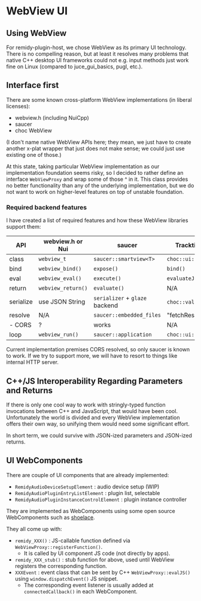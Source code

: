 
# WebView UI

## Using WebView

For remidy-plugin-host, we chose WebView as its primary UI technology. There is no compelling reason, but at least it resolves many problems that native C++ desktop UI frameworks could not e.g. input methods just work fine on Linux (compared to juce_gui_basics, pugl, etc.).

## Interface first

There are some known cross-platform WebView implementations (in liberal licenses):

- webview.h (including NuiCpp)
- saucer
- choc WebView

(I don't name native WebView APIs here; they mean, we just have to create another x-plat wrapper that just does not make sense; we could just use existing one of those.)

At this state, taking particular WebView implementation as our implementation foundation seems risky, so I decided to rather define an interface `WebViewProxy` and wrap some of those ^ in it. This class provides no better functionality than any of the underlying implementation, but we do not want to work on higher-level features on top of unstable foundation.

### Required backend features

I have created a list of required features and how these WebView libraries support them:

| API | webview.h or Nui | saucer | Tracktion/choc |
|-|-|-|-|
| class | `webview_t` | `saucer::smartview<T>` | `choc::ui::WebView` |
| bind | `webview_bind()` | `expose()` | `bind()` |
| eval | `webview_eval()` | `execute()` | `evaluateJavascript()` |
| return | `webview_return()` | `evaluate()` | N/A |
| serialize | use JSON String | `serializer` + `glaze` backend | `choc::value` API |
| resolve | N/A | `saucer::embedded_files` | "fetchResource" |
| - CORS | ? | works | N/A |
| loop | `webview_run()` | `saucer::application` | `choc::ui::EventLoop` |

Current implementation premises CORS resolved, so only saucer is known to work. If we try to support more, we will have to resort to things like internal HTTP server.

##  C++/JS Interoperability Regarding Parameters and Returns

If there is only one cool way to work with stringly-typed function invocations between C++ and JavaScript, that would have been cool. Unfortunately the world is divided and every WebView implementation offers their own way, so unifying them would need some significant effort.

In short term, we could survive with JSON-ized parameters and JSON-ized returns.


## UI WebComponents

There are couple of UI components that are already implemented:

- `RemidyAudioDeviceSetupElement` : audio device setup (WIP)
- `RemidyAudioPluginEntryListElement` : plugin list, selectable
- `RemidyAudioPluginInstanceControlElement` : plugin instance controller

They are implemented as WebComponents using some open source WebComponents such as [shoelace](https://shoelace.style/).

They all come up with:

- `remidy_XXX()` : JS-callable function defined via `WebViewProxy::registerFunction()`.
  - It is called by UI component JS code (not directly by apps).
- `remidy_XXX_stub()` : stub function for above, used until WebView registers the corresponding function.
- `XXXEvent` : event class that can be sent by C++ `WebViewProxy::evalJS()` using `window.dispatchEvent()` JS snippet.
  - The corresponding event listener is usually added at `connectedCallback()` in each WebComponent.


